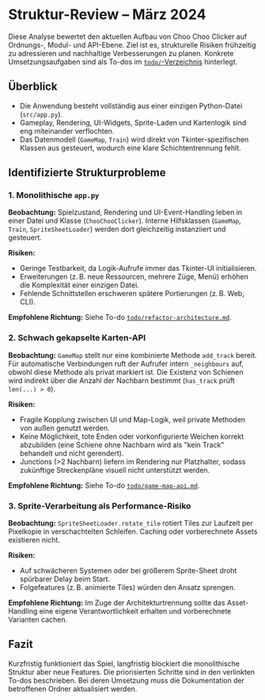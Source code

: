# Struktur-Review – März 2024

Diese Analyse bewertet den aktuellen Aufbau von Choo Choo Clicker auf Ordnungs-, Modul- und API-Ebene. Ziel ist es, strukturelle Risiken frühzeitig zu adressieren und nachhaltige Verbesserungen zu planen. Konkrete Umsetzungsaufgaben sind als To-dos im [`todo/`-Verzeichnis](../todo/README.md) hinterlegt.

## Überblick
- Die Anwendung besteht vollständig aus einer einzigen Python-Datei (`src/app.py`).
- Gameplay, Rendering, UI-Widgets, Sprite-Laden und Kartenlogik sind eng miteinander verflochten.
- Das Datenmodell (`GameMap`, `Train`) wird direkt von Tkinter-spezifischen Klassen aus gesteuert, wodurch eine klare Schichtentrennung fehlt.

## Identifizierte Strukturprobleme

### 1. Monolithische `app.py`
**Beobachtung:** Spielzustand, Rendering und UI-Event-Handling leben in einer Datei und Klasse (`ChooChooClicker`). Interne Hilfsklassen (`GameMap`, `Train`, `SpriteSheetLoader`) werden dort gleichzeitig instanziiert und gesteuert.

**Risiken:**
- Geringe Testbarkeit, da Logik-Aufrufe immer das Tkinter-UI initialisieren.
- Erweiterungen (z. B. neue Ressourcen, mehrere Züge, Menü) erhöhen die Komplexität einer einzigen Datei.
- Fehlende Schnittstellen erschweren spätere Portierungen (z. B. Web, CLI).

**Empfohlene Richtung:** Siehe To-do [`todo/refactor-architecture.md`](../todo/refactor-architecture.md).

### 2. Schwach gekapselte Karten-API
**Beobachtung:** `GameMap` stellt nur eine kombinierte Methode `add_track` bereit. Für automatische Verbindungen ruft der Aufrufer intern `_neighbours` auf, obwohl diese Methode als privat markiert ist. Die Existenz von Schienen wird indirekt über die Anzahl der Nachbarn bestimmt (`has_track` prüft `len(...) > 0`).

**Risiken:**
- Fragile Kopplung zwischen UI und Map-Logik, weil private Methoden von außen genutzt werden.
- Keine Möglichkeit, tote Enden oder vorkonfigurierte Weichen korrekt abzubilden (eine Schiene ohne Nachbarn wird als "kein Track" behandelt und nicht gerendert).
- Junctions (>2 Nachbarn) liefern im Rendering nur Platzhalter, sodass zukünftige Streckenpläne visuell nicht unterstützt werden.

**Empfohlene Richtung:** Siehe To-do [`todo/game-map-api.md`](../todo/game-map-api.md).

### 3. Sprite-Verarbeitung als Performance-Risiko
**Beobachtung:** `SpriteSheetLoader.rotate_tile` rotiert Tiles zur Laufzeit per Pixelkopie in verschachtelten Schleifen. Caching oder vorberechnete Assets existieren nicht.

**Risiken:**
- Auf schwächeren Systemen oder bei größerem Sprite-Sheet droht spürbarer Delay beim Start.
- Folgefeatures (z. B. animierte Tiles) würden den Ansatz sprengen.

**Empfohlene Richtung:** Im Zuge der Architekturtrennung sollte das Asset-Handling eine eigene Verantwortlichkeit erhalten und vorberechnete Varianten cachen.

## Fazit
Kurzfristig funktioniert das Spiel, langfristig blockiert die monolithische Struktur aber neue Features. Die priorisierten Schritte sind in den verlinkten To-dos beschrieben. Bei deren Umsetzung muss die Dokumentation der betroffenen Ordner aktualisiert werden.
